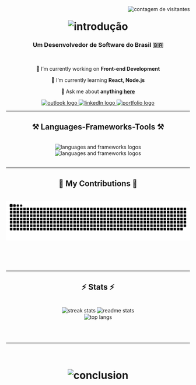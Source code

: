 <img alt="contagem de visitantes" align="right" src="https://visitor-badge.laobi.icu/badge?page_id=BrenoSilva200.BrenoSilva200" />

<h1 align="center">
    <img alt="introdução" src="https://readme-typing-svg.herokuapp.com/?font=Righteous&size=35&center=true&vCenter=true&width=500&height=70&duration=4000&lines=Olá!+👋;+Eu+sou+Breno+Silva!;" />
</h1>

<h3 align="center">Um Desenvolvedor de Software do Brasil 🇧🇷</h3>

<br/>

<div align="center">
 
 🔭 I’m currently working on **Front-end Development**
 
 🌱 I’m currently learning **React, Node.js**

💬 Ask me about **anything [here](https://github.com/BrenoSilva200/BrenoSilva200/issues)**


 </div>
 
<div align="center"> 
  <a href="mailto:breno.silvax@outlook.com">
    <img alt="outlook logo" src="https://img.shields.io/badge/Microsoft_Outlook-0078D4?logo=microsoft-outlook&logoColor=white&style=for-the-badge" />
  </a>
  <a href="">
    <img alt="linkedIn logo" src="https://img.shields.io/badge/LinkedIn-0077B5?style=for-the-badge&logo=linkedin&logoColor=white" />
  </a>
  <a href="">
     <img alt="portfolio logo" src="https://img.shields.io/badge/Portfolio-FF5722?style=for-the-badge&logo=todoist&logoColor=white" /> 
  </a>
</div>

 <hr/>
 
<h2 align="center">⚒️ Languages-Frameworks-Tools ⚒️</h2>
<br/>
<div align="center">
    <img alt="languages and frameworks logos" src="https://skillicons.dev/icons?i=html,css,javascript,react,sass" /><br>
    <img alt="languages and frameworks logos" src="https://skillicons.dev/icons?i=vscode,git,github,nodejs,tailwind" />
</div>

<br/>
<hr/>

<div align="center">
  <h2>🐍 My Contributions 🐍</h2>
  <br>
  <img alt="snake eating my contributions" src="https://raw.githubusercontent.com/salesp07/salesp07/output/github-contribution-grid-snake.svg" />
  
  <br/><br/><br/>
</div>

<hr/>

<h2 align="center">⚡ Stats ⚡</h2>
<br>
<div align=center>
  <img height=180em src="https://streak-stats.demolab.com/?user=BrenoSilva200&count_private=true&theme=react&border_radius=10" alt="streak stats"/>
  <img height=180em src="https://github-readme-stats.vercel.app/api?username=BrenoSilva200&count_private=true&show_icons=true&theme=react&rank_icon=github&border_radius=10" alt="readme stats" />
  <br/>
  <img height=180em align="center" src="https://github-readme-stats.vercel.app/api/top-langs/?username=BrenoSilva200&layout=compact&langs_count=7&theme=react" alt="top langs" />
</div>

<br/><br/>

<hr/>

<br/>

<h1 align="center">
    <img alt="conclusion" src="https://readme-typing-svg.herokuapp.com/?font=Righteous&size=35&center=true&vCenter=true&width=500&height=70&duration=4000&lines=Thanks+for+visiting!+👋;+I'm+always+down+to+collab+😉;" />
</h1>


<br/>

